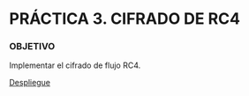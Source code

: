 # PRÁCTICA 3. CIFRADO DE RC4

### OBJETIVO

  Implementar el cifrado de flujo RC4.



[Despliegue](https://alu0100819847.github.io/RC4-1718/)
